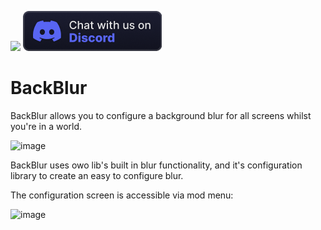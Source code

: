 ![](https://github.com/mineblock11/mineblock11/blob/master/fabric-api_64h.png?raw=true) [![](https://github.com/intergrav/devins-badges/blob/v2/assets/cozy/social/discord-plural_64h.png?raw=true)](https://discord.gg/UzHtJKqHny)

# BackBlur

BackBlur allows you to configure a background blur for all screens whilst you're in a world.

![image](https://github.com/mineblock11/BackBlur/assets/93472213/b367d0c5-6f78-4536-bb69-0a62cbac8b10)

BackBlur uses owo lib's built in blur functionality, and it's configuration library to create an easy to configure blur.

The configuration screen is accessible via mod menu:

![image](https://github.com/mineblock11/BackBlur/assets/93472213/e00a796d-f78b-4da5-9b25-15e7444b1b49)

